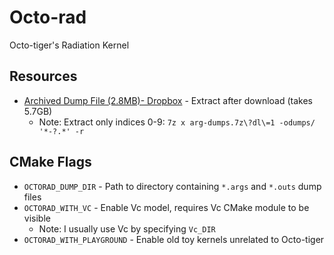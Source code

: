 # Octo-rad
Octo-tiger's Radiation Kernel

## Resources
* [Archived Dump File (2.8MB)- Dropbox](https://www.dropbox.com/s/zo5q4y5ykl9u2n5/arg-dumps.7z?dl=1) - Extract after download (takes 5.7GB)
    * Note: Extract only indices 0-9: `7z x arg-dumps.7z\?dl\=1 -odumps/ '*-?.*' -r`

## CMake Flags
* `OCTORAD_DUMP_DIR` - Path to directory containing `*.args` and `*.outs` dump files
* `OCTORAD_WITH_VC` - Enable Vc model, requires Vc CMake module to be visible
    * Note: I usually use Vc by specifying `Vc_DIR`
* `OCTORAD_WITH_PLAYGROUND` - Enable old toy kernels unrelated to Octo-tiger

